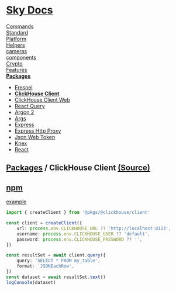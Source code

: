 <!--- This ClickHouse Client was auto-generated using "npx sky readme" --> 

# [Sky Docs](../../../README.md)

[Commands](..%2F..%2F..%2F%5Fcommands%2FREADME.md)   
[Standard](..%2F..%2F..%2Fstandard%2FREADME.md)   
[Platform](..%2F..%2F..%2Fplatform%2FREADME.md)   
[Helpers](..%2F..%2F..%2Fhelpers%2FREADME.md)   
[cameras](..%2F..%2F..%2Fcameras%2FREADME.md)   
[components](..%2F..%2F..%2Fcomponents%2FREADME.md)   
[Crypto](..%2F..%2F..%2Fcrypto%2FREADME.md)   
[Features](..%2F..%2F..%2Ffeatures%2FREADME.md)   
**[Packages](..%2F..%2F..%2Fpkgs%2FREADME.md)**   
* [Fresnel](..%2F..%2F..%2Fpkgs%2F%40artsy%2Ffresnel%2FREADME.md)
* **[ClickHouse Client](..%2F..%2F..%2Fpkgs%2F%40clickhouse%2Fclient%2FREADME.md)**
* [ClickHouse Client Web](..%2F..%2F..%2Fpkgs%2F%40clickhouse%2Fclient-web%2FREADME.md)
* [React Query](..%2F..%2F..%2Fpkgs%2F%40tanstack%2Freact-query%2FREADME.md)
* [Argon 2](..%2F..%2F..%2Fpkgs%2Fargon2%2FREADME.md)
* [Args](..%2F..%2F..%2Fpkgs%2Fargs%2FREADME.md)
* [Express](..%2F..%2F..%2Fpkgs%2Fexpress%2FREADME.md)
* [Express Http Proxy](..%2F..%2F..%2Fpkgs%2Fexpress-http-proxy%2FREADME.md)
* [Json Web Token](..%2F..%2F..%2Fpkgs%2Fjsonwebtoken%2FREADME.md)
* [Knex](..%2F..%2F..%2Fpkgs%2Fknex%2FREADME.md)
* [React](..%2F..%2F..%2Fpkgs%2Freact%2FREADME.md)
  
## [Packages](..%2F..%2F..%2Fpkgs%2FREADME.md) / ClickHouse Client [(Source)](..%2F..%2F..%2Fpkgs%2F%40clickhouse%2Fclient%2F)

  
## [npm](https://www.npmjs.com/package/@clickhouse/client)

[example](../../../%5Fexamples/@pkgs/clickhouse/client)

```ts
import { createClient } from '@pkgs/@clickhouse/client'

const client = createClient({
    url: process.env.CLICKHOUSE_URL ?? 'http://localhost:8123',
    username: process.env.CLICKHOUSE_USER ?? 'default',
    password: process.env.CLICKHOUSE_PASSWORD ?? '',
})

const resultSet = await client.query({
    query: 'SELECT * FROM my_table',
    format: 'JSONEachRow',
})
const dataset = await resultSet.text()
logConsole(dataset)

```